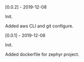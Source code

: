 [0.0.2] - 2019-12-08

Init.

Added
aws CLI and git configure.

[0.0.1] - 2019-12-08

Init.

Added
dockerfile for zephyr project.